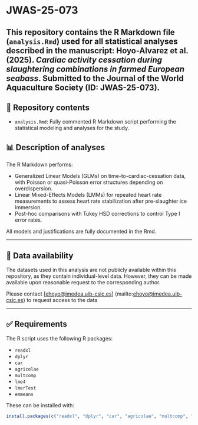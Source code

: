 # JWAS-25-073
This repository contains the R Markdown file (`analysis.Rmd`) used for all statistical analyses described in the manuscript:
Hoyo-Alvarez et al. (2025). *Cardiac activity cessation during slaughtering combinations in farmed European seabass*. Submitted to the Journal of the World Aquaculture Society (ID: JWAS-25-073).
---

## 📂 Repository contents

- `analysis.Rmd`: Fully commented R Markdown script performing the statistical modeling and analyses for the study.

## 📊 Description of analyses

The R Markdown performs:
- Generalized Linear Models (GLMs) on time-to-cardiac-cessation data, with Poisson or quasi-Poisson error structures depending on overdispersion.
- Linear Mixed-Effects Models (LMMs) for repeated heart rate measurements to assess heart rate stabilization after pre-slaughter ice immersion.
- Post-hoc comparisons with Tukey HSD corrections to control Type I error rates.

All models and justifications are fully documented in the Rmd.

---
## 📁 Data availability

The datasets used in this analysis are not publicly available within this repository, as they contain individual-level data. However, they can be made available upon reasonable request to the corresponding author.

Please contact [ehoyo@imedea.uib-csic.es] (mailto:ehoyo@imedea.uib-csic.es) to request access to the data

---

## ✅ Requirements

The R script uses the following R packages:

- `readxl`
- `dplyr`
- `car`
- `agricolae`
- `multcomp`
- `lme4`
- `lmerTest`
- `emmeans`

These can be installed with:

```r
install.packages(c("readxl", "dplyr", "car", "agricolae", "multcomp", "lme4", "lmerTest", "emmeans"))
```


